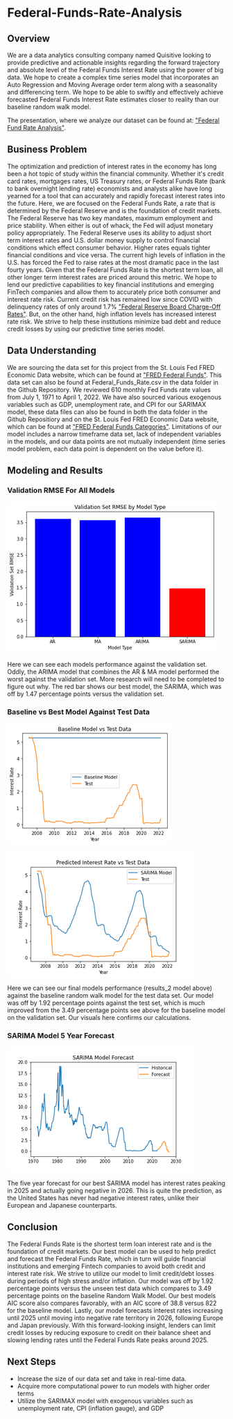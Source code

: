 # Federal-Funds-Rate-Analysis

## Overview

We are a data analytics consulting company named Quisitive looking to provide predictive and actionable insights regarding the forward trajectory and absolute level of the Federal Funds Interest Rate using the power of big data. We hope to create a complex time series model that incorporates an Auto Regression and Moving Average order term along with a seasonality and differencing term. We hope to be able to swiftly and effectively achieve forecasted Federal Funds Interest Rate estimates closer to reality than our baseline random walk model. 

The presentation, where we analyze our dataset can be found at:
["Federal Fund Rate Analysis"](Capstone_Presentation.pdf).
## Business Problem

The optimization and prediction of interest rates in the economy has long been a hot topic of study within the financial community. Whether it's credit card rates, mortgages rates, US Treasury rates, or Federal Funds Rate (bank to bank overnight lending rate) economists and analysts alike have long yearned for a tool that can accurately and rapidly forecast interest rates into the future. Here, we are focused on the Federal Funds Rate, a rate that is determined by the Federal Reserve and is the foundation of credit markets. The Federal Reserve has two key mandates, maximum employment and price stability. When either is out of whack, the Fed will adjust monetary policy appropriately. The Federal Reserve uses its ability to adjust short term interest rates and U.S. dollar money supply to control financial conditions which effect consumer behavior. Higher rates equals tighter financial conditions and vice versa. The current high levels of inflation in the U.S. has forced the Fed to raise rates at the most dramatic pace in the last fourty years. Given that the Federal Funds Rate is the shortest term loan, all other longer term interest rates are priced around this metric. We hope to lend our predictive capabilities to key financial institutions and emerging FinTech companies and allow them to accurately price both consumer and interest rate risk. Current credit risk has remained low since COVID with delinquency rates of only around 1.7% ["Federal Reserve Board Charge-Off Rates"](https://www.federalreserve.gov/releases/chargeoff/delallsa.htm). But, on the other hand, high inflation levels has increased interest rate risk. We strive to help these institutions minimize bad debt and reduce credit losses by using our predictive time series model.
## Data Understanding

We are sourcing the data set for this project from the St. Louis Fed FRED Economic Data website, which can be found at ["FRED Federal Funds"](https://fred.stlouisfed.org/series/FEDFUNDS). This data set can also be found at Federal_Funds_Rate.csv in the data folder in the Github Repository. We reviewed 610 monthly Fed Funds rate values from July 1, 1971 to April 1, 2022. We have also sourced various exogenous variables such as GDP, unemployment rate, and CPI for our SARIMAX model, these data files can also be found in both the data folder in the Github Repositiory and on the St. Louis Fed FRED Economic Data website, which can be found at ["FRED Federal Funds Categories"](https://fred.stlouisfed.org/categories). Limitations of our model includes a narrow timeframe data set, lack of independent variables in the models, and our data points are not mutually independent (time series model problem, each data point is dependent on the value before it).

## Modeling and Results

### Validation RMSE For All Models
![Validation Set RMSE By Model Type](Images/val_RMSE.png)

Here we can see each models performance against the validation set. Oddly, the ARIMA model that combines the AR & MA model performed the worst against the validation set. More research will need to be completed to figure out why. The red bar shows our best model, the SARIMA, which was off by 1.47 percentage points versus the validation set.

### Baseline vs Best Model Against Test Data
![Baseline Model Vs. Test Data](Images/final_baseline.png)

![Predicted Interest Rate Vs. Test Data](Images/vis.png)

Here we can see our final models performance (results_2 model above) against the baseline random walk model for the test data set. Our model was off by 1.92 percentage points against the test set, which is much improved from the 3.49 percentage points see above for the baseline model on the validation set. Our visuals here confirms our calculations.

### SARIMA Model 5 Year Forecast
![SARIMA Model 5 Year Forecast](Images/SARIMA_forecast.png)

The five year forecast for our best SARIMA model has interest rates peaking in 2025 and actually going negative in 2026. This is quite the prediction, as the United States has never had negative interest rates, unlike their European and Japanese counterparts.

## Conclusion

The Federal Funds Rate is the shortest term loan interest rate and is the foundation of credit markets. Our best model can be used to help predict and forecast the Federal Funds Rate, which in turn will guide financial institutions and emerging Fintech companies to avoid both credit and interest rate risk. We strive to utilize our model to limit credit/debt losses during periods of high stress and/or inflation. Our model was off by 1.92 percentage points versus the unseen test data which compares to 3.49 percentage points on the baseline Random Walk Model. Our best models AIC score also compares favorably, with an AIC score of 38.8 versus 822 for the baseline model. Lastly, our model forecasts interest rates increasing until 2025 until moving into negative rate territory in 2026, following Europe and Japan previously. With this forward-looking insight, lenders can limit credit losses by reducing exposure to credit on their balance sheet and slowing lending rates until the Federal Funds Rate peaks around 2025.

## Next Steps

* Increase the size of our data set and take in real-time data.
* Acquire more computational power to run models with higher order terms
* Utilize the SARIMAX model with exogenous variables such as unemployment rate, CPI (inflation gauge), and GDP
